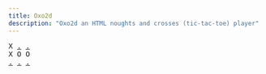 ```yaml
---
title: Oxo2d 
description: "Oxo2d an HTML noughts and crosses (tic-tac-toe) player"
---
```


<pre class="oxo2d">
X <a href="../36/">.</a> <a href="../5r/">.</a>
X O O
<a href="../5x/">.</a> <a href="../60/">.</a> <a href="../61/">.</a>
</pre>

